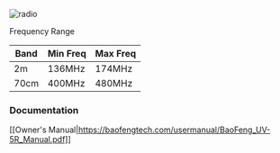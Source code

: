 ![radio](https://i.imgur.com/gk81ooi.png)

Frequency Range

Band|Min Freq|Max Freq   
----|--------|-----------
2m|136MHz|174MHz
70cm|400MHz|480MHz

### Documentation

[[Owner's Manual|https://baofengtech.com/usermanual/BaoFeng_UV-5R_Manual.pdf]]